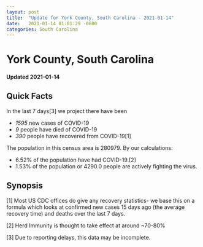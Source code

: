 ```yaml
---
layout: post
title:  "Update for York County, South Carolina - 2021-01-14"
date:   2021-01-14 01:01:29 -0600
categories: South Carolina
---
```


# York County, South Carolina
#### Updated 2021-01-14

## Quick Facts

In the last 7 days[3] we project there have been
- *1595* new cases of COVID-19
- *9* people have died of COVID-19
- *390* people have recovered from COVID-19[1]

The population in this census area is 280979. By our calculations:
- 6.52% of the population have had COVID-19.[2]
- 1.53% of the population or 4290.0 people are actively fighting the virus.

## Synopsis




[1] Most US CDC offices do give any recovery statistics- we base this on a formula which looks at confirmed new cases
15 days ago (the average recovery time) and deaths over the last 7 days.

[2] Herd Immunity is thought to take effect at around ~70-80%

[3] Due to reporting delays, this data may be incomplete.
 
    